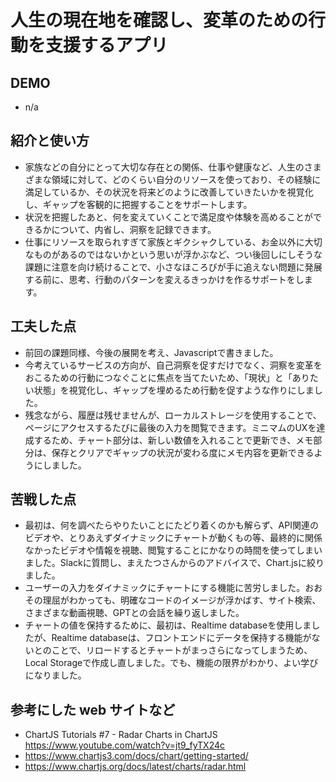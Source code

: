 # 人生の現在地を確認し、変革のための行動を支援するアプリ

## DEMO

  - n/a

## 紹介と使い方

  - 家族などの自分にとって大切な存在との関係、仕事や健康など、人生のさまざまな領域に対して、どのくらい自分のリソースを使っており、その経験に満足しているか、その状況を将来どのように改善していきたいかを視覚化し、ギャップを客観的に把握することをサポートします。
  - 状況を把握したあと、何を変えていくことで満足度や体験を高めることができるかについて、内省し、洞察を記録できます。
  - 仕事にリソースを取られすぎて家族とギクシャクしている、お金以外に大切なものがあるのではないかという思いが浮かぶなど、つい後回しにしそうな課題に注意を向け続けることで、小さなほころびが手に追えない問題に発展する前に、思考、行動のパターンを変えるきっかけを作るサポートをします。

## 工夫した点

  - 前回の課題同様、今後の展開を考え、Javascriptで書きました。
  - 今考えているサービスの方向が、自己洞察を促すだけでなく、洞察を変革をおこるための行動につなぐことに焦点を当てたいため、「現状」と「ありたい状態」を視覚化し、ギャップを埋めるため行動を促すような作りにしました。
  - 残念ながら、履歴は残せませんが、ローカルストレージを使用することで、ページにアクセスするたびに最後の入力を閲覧できます。ミニマムのUXを達成するため、チャート部分は、新しい数値を入れることで更新でき、メモ部分は、保存とクリアでギャップの状況が変わる度にメモ内容を更新できるようにしました。

## 苦戦した点

  - 最初は、何を調べたらやりたいことにたどり着くのかも解らず、API関連のビデオや、とりあえずダイナミックにチャートが動くもの等、最終的に関係なかったビデオや情報を視聴、閲覧することにかなりの時間を使ってしまいました。Slackに質問し、まえたつさんからのアドバイスで、Chart.jsに絞りました。
  - ユーザーの入力をダイナミックにチャートにする機能に苦労しました。おおその理屈がわかっても、明確なコードのイメージが浮かばす、サイト検索、さまざまな動画視聴、GPTとの会話を繰り返しました。
  - チャートの値を保持するために、最初は、Realtime databaseを使用しましたが、Realtime databaseは、フロントエンドにデータを保持する機能がないとのことで、リロードするとチャートがまっさらになってしまうため、Local Storageで作成し直しました。でも、機能の限界がわかり、よい学びになりました。
 

## 参考にした web サイトなど

  - ChartJS Tutorials #7 - Radar Charts in ChartJS https://www.youtube.com/watch?v=jt9_fyTX24c
  - https://www.chartjs3.com/docs/chart/getting-started/
  - https://www.chartjs.org/docs/latest/charts/radar.html
